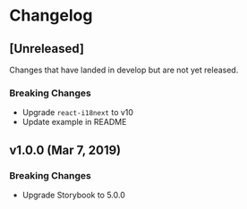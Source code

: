 # Changelog

## [Unreleased]

Changes that have landed in develop but are not yet released.

### Breaking Changes

- Upgrade `react-i18next` to v10
- Update example in README

## v1.0.0 (Mar 7, 2019)

### Breaking Changes

- Upgrade Storybook to 5.0.0
